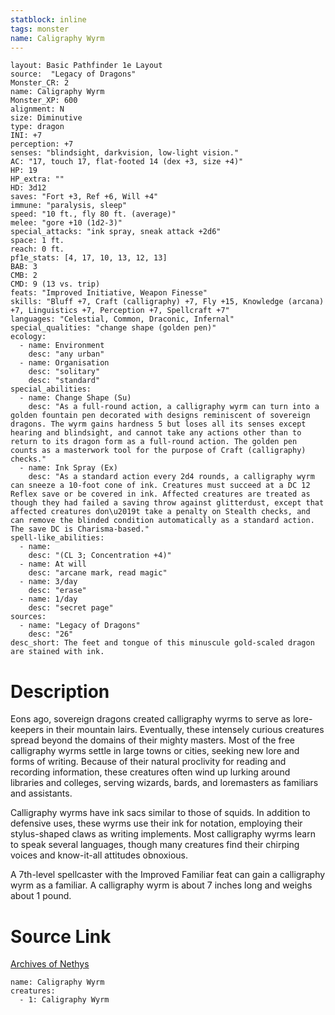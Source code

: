```yaml
---
statblock: inline
tags: monster
name: Caligraphy Wyrm
---
```

```statblock
layout: Basic Pathfinder 1e Layout
source:  "Legacy of Dragons"
Monster_CR: 2
name: Caligraphy Wyrm
Monster_XP: 600
alignment: N
size: Diminutive
type: dragon
INI: +7
perception: +7
senses: "blindsight, darkvision, low-light vision."
AC: "17, touch 17, flat-footed 14 (dex +3, size +4)"
HP: 19
HP_extra: ""
HD: 3d12
saves: "Fort +3, Ref +6, Will +4"
immune: "paralysis, sleep"
speed: "10 ft., fly 80 ft. (average)"
melee: "gore +10 (1d2-3)"
special_attacks: "ink spray, sneak attack +2d6"
space: 1 ft.
reach: 0 ft.
pf1e_stats: [4, 17, 10, 13, 12, 13]
BAB: 3
CMB: 2
CMD: 9 (13 vs. trip)
feats: "Improved Initiative, Weapon Finesse"
skills: "Bluff +7, Craft (calligraphy) +7, Fly +15, Knowledge (arcana) +7, Linguistics +7, Perception +7, Spellcraft +7"
languages: "Celestial, Common, Draconic, Infernal"
special_qualities: "change shape (golden pen)"
ecology:
  - name: Environment
    desc: "any urban"
  - name: Organisation
    desc: "solitary"
    desc: "standard"
special_abilities:
  - name: Change Shape (Su)
    desc: "As a full-round action, a calligraphy wyrm can turn into a golden fountain pen decorated with designs reminiscent of sovereign dragons. The wyrm gains hardness 5 but loses all its senses except hearing and blindsight, and cannot take any actions other than to return to its dragon form as a full-round action. The golden pen counts as a masterwork tool for the purpose of Craft (calligraphy) checks."
  - name: Ink Spray (Ex)
    desc: "As a standard action every 2d4 rounds, a calligraphy wyrm can sneeze a 10-foot cone of ink. Creatures must succeed at a DC 12 Reflex save or be covered in ink. Affected creatures are treated as though they had failed a saving throw against glitterdust, except that affected creatures don\u2019t take a penalty on Stealth checks, and can remove the blinded condition automatically as a standard action. The save DC is Charisma-based."
spell-like_abilities:
  - name:
    desc: "(CL 3; Concentration +4)"
  - name: At will
    desc: "arcane mark, read magic"
  - name: 3/day
    desc: "erase"
  - name: 1/day
    desc: "secret page"
sources:
  - name: "Legacy of Dragons"
    desc: "26"
desc_short: The feet and tongue of this minuscule gold-scaled dragon are stained with ink.
```
# Description
Eons ago, sovereign dragons created calligraphy wyrms to serve as lore-keepers in their mountain lairs. Eventually, these intensely curious creatures spread beyond the domains of their mighty masters. Most of the free calligraphy wyrms settle in large towns or cities, seeking new lore and forms of writing. Because of their natural proclivity for reading and recording information, these creatures often wind up lurking around libraries and colleges, serving wizards, bards, and loremasters as familiars and assistants. 

 Calligraphy wyrms have ink sacs similar to those of squids. In addition to defensive uses, these wyrms use their ink for notation, employing their stylus-shaped claws as writing implements. Most calligraphy wyrms learn to speak several languages, though many creatures find their chirping voices and know-it-all attitudes obnoxious. 

 A 7th-level spellcaster with the Improved Familiar feat can gain a calligraphy wyrm as a familiar. A calligraphy wyrm is about 7 inches long and weighs about 1 pound.
# Source Link
[Archives of Nethys](https://aonprd.com/MonsterDisplay.aspx?ItemName=Caligraphy%20Wyrm)
```encounter-table
name: Caligraphy Wyrm
creatures:
  - 1: Caligraphy Wyrm
```
